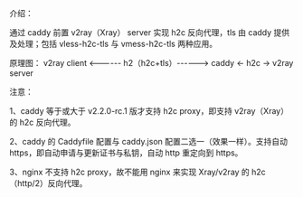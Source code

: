 介绍：

通过 caddy 前置 v2ray（Xray） server 实现 h2c 反向代理，tls 由 caddy 提供及处理；包括 vless-h2c-tls 与 vmess-h2c-tls 两种应用。

原理图： v2ray client <------ h2（h2c+tls）------> caddy <- h2c -> v2ray server

注意：

1、caddy 等于或大于 v2.2.0-rc.1 版才支持 h2c proxy，即支持 v2ray（Xray） 的 h2c 反向代理。

2、caddy 的 Caddyfile 配置与 caddy.json 配置二选一（效果一样）。支持自动 https，即自动申请与更新证书与私钥，自动 http 重定向到 https。

3、nginx 不支持 h2c proxy，故不能用 nginx 来实现 Xray/v2ray 的 h2c（http/2）反向代理。

